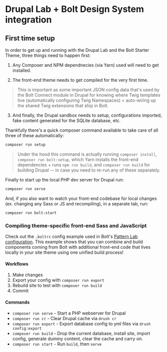 # Drupal Lab + Bolt Design System integration

## First time setup

In order to get up and running with the Drupal Lab and the Bolt Starter Theme, three things need to happen first:

1. Any Composer and NPM dependnecies (via Yarn) used will need to get installed.

2. The front-end theme needs to get compiled for the very first time. 

> This is important as some important JSON config data that's used by the Bolt Connect module in Drupal for knowing where Twig templates live (automatically configuring Twig Namespaces) + auto-wiring up the shared Twig extensions that ship in Bolt.

3. And finally, the Drupal sandbox needs to setup, configurations imported, fake content generated for the SQLite database, etc.


Thankfully there's a quick composer command available to take care of all three of these automatically:

```bash
composer run setup
```

> Under the hood this command is actually running `composer install`, `composer run bolt:setup`, which Yarn installs the front-end dependencies + runs `npm run build`, and `composer run build` for building Drupal -- in case you need to re-run any of these separately.

Finally to start up the local PHP dev server for Drupal run:

```bash
composer run serve
```

And, if you also want to watch your front-end codebase for local changes (ex. changing any Sass or JS and recompiling), in a separate tab, run:

```bash
composer run bolt:start
```


### Compiling theme-specific front-end Sass and JavaScript
Check out the `.boltrc` config example used in Bolt's [Pattern Lab configuration](https://github.com/bolt-design-system/bolt/blob/master/apps/pattern-lab/.boltrc.js#L132). This example shows that you can combine and build components coming from Bolt with additional front-end code that lives locally in your site theme using one unified build process!


#### Workflows

1. Make changes
2. Export your config with `composer run export`
3. Rebuild site to test with `composer run build`
4. Commit

#### Commands

- `composer run serve` - Start a PHP webserver for Drupal
- `composer run cr` - Clear Drupal cache via `drush cr`
- `composer run export` - Export database config to yml files via `drush config:export`
- `composer run build` - Drop the current database, install site, import config, generate dummy content, clear the cache and carry on.
- `composer run start` - Run `build`, then `serve`
